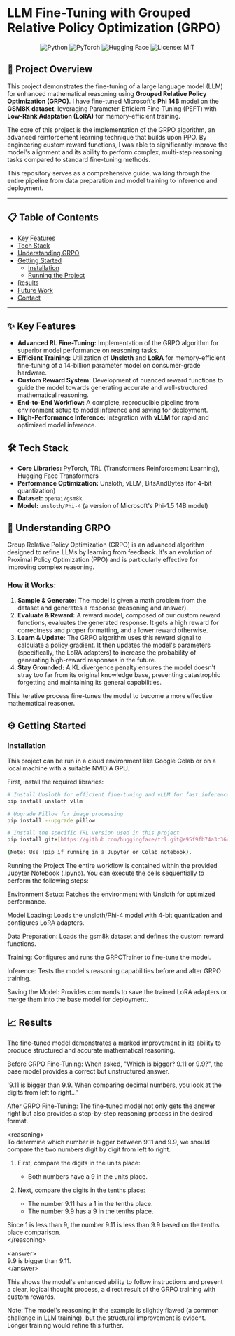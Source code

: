 # LLM Fine-Tuning with Grouped Relative Policy Optimization (GRPO)

<p align="center">
  <img src="https://img.shields.io/badge/Python-3776AB?style=for-the-badge&logo=python&logoColor=white" alt="Python">
  <img src="https://img.shields.io/badge/PyTorch-%23EE4C2C.svg?style=for-the-badge&logo=PyTorch&logoColor=white" alt="PyTorch">
  <img src="https://img.shields.io/badge/%F0%9F%A4%97%20Hugging%20Face-blue?style=for-the-badge" alt="Hugging Face">
  <img src="https://img.shields.io/badge/License-MIT-yellow.svg?style=for-the-badge" alt="License: MIT">
</p>

## 🚀 Project Overview

This project demonstrates the fine-tuning of a large language model (LLM) for enhanced mathematical reasoning using **Grouped Relative Policy Optimization (GRPO)**. I have fine-tuned Microsoft's **Phi 14B** model on the **GSM8K dataset**, leveraging Parameter-Efficient Fine-Tuning (PEFT) with **Low-Rank Adaptation (LoRA)** for memory-efficient training.

The core of this project is the implementation of the GRPO algorithm, an advanced reinforcement learning technique that builds upon PPO. By engineering custom reward functions, I was able to significantly improve the model's alignment and its ability to perform complex, multi-step reasoning tasks compared to standard fine-tuning methods.

This repository serves as a comprehensive guide, walking through the entire pipeline from data preparation and model training to inference and deployment.

---

## 📋 Table of Contents
* [Key Features](#-key-features)
* [Tech Stack](#️-tech-stack)
* [Understanding GRPO](#-understanding-grpo)
* [Getting Started](#️-getting-started)
  * [Installation](#1-installation)
  * [Running the Project](#2-running-the-project)
* [Results](#-results)
* [Future Work](#-future-work)
* [Contact](#-contact)

---

## ✨ Key Features

* **Advanced RL Fine-Tuning:** Implementation of the GRPO algorithm for superior model performance on reasoning tasks.
* **Efficient Training:** Utilization of **Unsloth** and **LoRA** for memory-efficient fine-tuning of a 14-billion parameter model on consumer-grade hardware.
* **Custom Reward System:** Development of nuanced reward functions to guide the model towards generating accurate and well-structured mathematical reasoning.
* **End-to-End Workflow:** A complete, reproducible pipeline from environment setup to model inference and saving for deployment.
* **High-Performance Inference:** Integration with **vLLM** for rapid and optimized model inference.

## 🛠️ Tech Stack

* **Core Libraries:** PyTorch, TRL (Transformers Reinforcement Learning), Hugging Face Transformers
* **Performance Optimization:** Unsloth, vLLM, BitsAndBytes (for 4-bit quantization)
* **Dataset:** `openai/gsm8k`
* **Model:** `unsloth/Phi-4` (a version of Microsoft's Phi-1.5 14B model)

## 🧠 Understanding GRPO

Group Relative Policy Optimization (GRPO) is an advanced algorithm designed to refine LLMs by learning from feedback. It's an evolution of Proximal Policy Optimization (PPO) and is particularly effective for improving complex reasoning.

### How it Works:

1.  **Sample & Generate:** The model is given a math problem from the dataset and generates a response (reasoning and answer).
2.  **Evaluate & Reward:** A reward model, composed of our custom reward functions, evaluates the generated response. It gets a high reward for correctness and proper formatting, and a lower reward otherwise.
3.  **Learn & Update:** The GRPO algorithm uses this reward signal to calculate a policy gradient. It then updates the model's parameters (specifically, the LoRA adapters) to increase the probability of generating high-reward responses in the future.
4.  **Stay Grounded:** A KL divergence penalty ensures the model doesn't stray too far from its original knowledge base, preventing catastrophic forgetting and maintaining its general capabilities.

This iterative process fine-tunes the model to become a more effective mathematical reasoner.

## ⚙️ Getting Started

### Installation

This project can be run in a cloud environment like Google Colab or on a local machine with a suitable NVIDIA GPU.

First, install the required libraries:

```bash
# Install Unsloth for efficient fine-tuning and vLLM for fast inference
pip install unsloth vllm

# Upgrade Pillow for image processing
pip install --upgrade pillow

# Install the specific TRL version used in this project
pip install git+[https://github.com/huggingface/trl.git@e95f9fb74a3c3647b86f251b7e230ec51c64b72b](https://github.com/huggingface/trl.git@e95f9fb74a3c3647b86f251b7e230ec51c64b72b)

(Note: Use !pip if running in a Jupyter or Colab notebook).
```
Running the Project
The entire workflow is contained within the provided Jupyter Notebook (.ipynb). You can execute the cells sequentially to perform the following steps:

Environment Setup: Patches the environment with Unsloth for optimized performance.

Model Loading: Loads the unsloth/Phi-4 model with 4-bit quantization and configures LoRA adapters.

Data Preparation: Loads the gsm8k dataset and defines the custom reward functions.

Training: Configures and runs the GRPOTrainer to fine-tune the model.

Inference: Tests the model's reasoning capabilities before and after GRPO training.

Saving the Model: Provides commands to save the trained LoRA adapters or merge them into the base model for deployment.

## 📈 Results
The fine-tuned model demonstrates a marked improvement in its ability to produce structured and accurate mathematical reasoning.

Before GRPO Fine-Tuning:
When asked, "Which is bigger? 9.11 or 9.9?", the base model provides a correct but unstructured answer.

'9.11 is bigger than 9.9. When comparing decimal numbers, you look at the digits from left to right...'

After GRPO Fine-Tuning:
The fine-tuned model not only gets the answer right but also provides a step-by-step reasoning process in the desired format.

&lt;reasoning&gt;  
To determine which number is bigger between 9.11 and 9.9, we should compare the two numbers digit by digit from left to right.

1. First, compare the digits in the units place:
   - Both numbers have a 9 in the units place.

2. Next, compare the digits in the tenths place:
   - The number 9.11 has a 1 in the tenths place.
   - The number 9.9 has a 9 in the tenths place.

Since 1 is less than 9, the number 9.11 is less than 9.9 based on the tenths place comparison.  
&lt;/reasoning&gt;

&lt;answer&gt;  
9.9 is bigger than 9.11.  
&lt;/answer&gt;

This shows the model's enhanced ability to follow instructions and present a clear, logical thought process, a direct result of the GRPO training with custom rewards.

Note: The model's reasoning in the example is slightly flawed (a common challenge in LLM training), but the structural improvement is evident. Longer training would refine this further.
